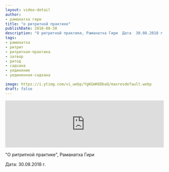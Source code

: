 ```yaml
---
layout: video-detail
author:
- раманатха гири
title: "о ритритной практике"
publishDate: 2018-08-30
description: "О ритритной практике, Раманатха Гири  Дата  30.08.2018 г."
tags: 
- раманатха
- ритрит
- ритритная-практика
- затвор
- ритод
- садхана
- уединение
- уединенная-садхана

image: https://i.ytimg.com/vi_webp/YgKGmK6DbaQ/maxresdefault.webp
draft: false
---
```


<iframe width="100%" src="https://www.youtube.com/embed/YgKGmK6DbaQ" frameborder="0" allowfullscreen=""></iframe> 

 "О ритритной практике", Раманатха Гири

 Дата: 30.08.2018 г.

  

 
